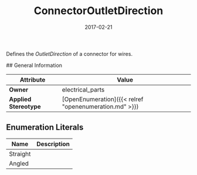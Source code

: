 ﻿---
title: ConnectorOutletDirection
toc: false
type: specs
date: "2017-02-21"
draft: false
specification: VEC
version: 1.1.3
documentType: "Recommendation"
elementType: Class
classes:
  - ConnectorOutletDirection
menu_name: vec-1.1.3
---
<p> Defines the <i>OutletDirection</i> of a connector for wires.      </p>
## General Information

| Attribute               | Value |
|-------------------------|-------|
| **Owner**               | electrical_parts |
| **Applied Stereotype**  | [OpenEnumeration]({{< relref "openenumeration.md" >}})<br/>  |

## Enumeration Literals
| Name          | **Description** |
|---------------|-----------------|
| Straight |  |
| Angled |  |
